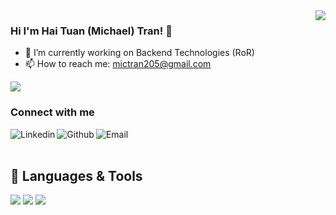 <img align='right' src="https://github-readme-stats.vercel.app/api?username=michaelt0520&include_all_commits=true&count_private=true&show_icons=true&hide=contribs">

### Hi I'm Hai Tuan (Michael) Tran! 👋
- 🔭 I’m currently working on Backend Technologies (RoR)
- 📫 How to reach me: mictran205@gmail.com

![](https://komarev.com/ghpvc/?username=michaelt0520)

### Connect with me
[<img align="left" alt="Linkedin" src="https://img.shields.io/badge/LinkedIn-0077B5?style=for-the-badge&logo=linkedin&logoColor=white" />][linkedin]
[<img align="left" alt="Github" src="https://img.shields.io/badge/GitHub-100000?style=for-the-badge&logo=github&logoColor=white" />][github]
[<img align="left" alt="Email" src="https://img.shields.io/badge/Gmail-D14836?style=for-the-badge&logo=gmail&logoColor=white" />][email]

<br />
<br />

## 🧰 Languages & Tools
![](https://img.shields.io/badge/Ruby-CC342D?style=for-the-badge&logo=ruby&logoColor=white)
![](https://img.shields.io/badge/Go-00ADD8?style=for-the-badge&logo=go&logoColor=white)
![](https://img.shields.io/badge/Amazon_AWS-232F3E?style=for-the-badge&logo=amazon-aws&logoColor=white)

<br />

[linkedin]: https://www.linkedin.com/in/tuan-michael-tran-9875a5171/
[github]: https://github.com/michaelt0520?tab=follow
[email]: mailto:mictran205@gmail.com
